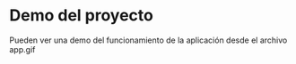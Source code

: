 # Demo del proyecto

Pueden ver una demo del funcionamiento de la aplicación desde el archivo app.gif
